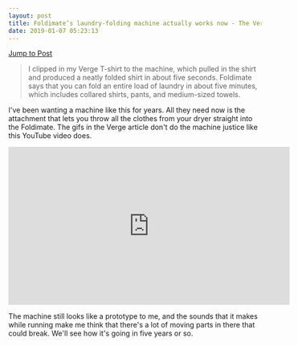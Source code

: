```yaml
---
layout: post
title: Foldimate’s laundry-folding machine actually works now - The Verge
date: 2019-01-07 05:23:13
---
```

[Jump to Post](https://www.theverge.com/2019/1/7/18171441/foldimate-laundry-folding-robot-ces-2019)

> I clipped in my Verge T-shirt to the machine, which pulled in the shirt and produced a neatly folded shirt in about five seconds. Foldimate says that you can fold an entire load of laundry in about five minutes, which includes collared shirts, pants, and medium-sized towels.

I've been wanting a machine like this for years. All they need now is the attachment that lets you throw all the clothes from your dryer straight into the Foldimate. The gifs in the Verge article don't do the machine justice like this YouTube video does.

<iframe width="560" height="315" src="https://www.youtube.com/embed/qHljT48dz-U" frameborder="0" allow="accelerometer; autoplay; encrypted-media; gyroscope; picture-in-picture" allowfullscreen></iframe>

The machine still looks like a prototype to me, and the sounds that it makes while running make me think that there's a lot of moving parts in there that could break. We'll see how it's going in five years or so.
